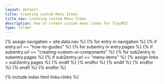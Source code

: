 ```yaml
---
layout: default
title: Creating custom Menu Items
title_nav: Creating custom Menu Items
description: How-to create custom menu items for TinyMCE
type: folder
---
```


{% assign navigation = site.data.nav %}
{% for entry in navigation %}
  {% if entry.url == "how-to-guides" %}
    {% for subentry in entry.pages %}
      {% if subentry.url == "creating-custom-ui-components" %}
        {% for sub2entry in subentry.pages %}
          {% if sub2entry.url == "menu-items" %}
            {% assign links = sub2entry.pages %}
          {% endif %}
        {% endfor %}
      {% endif %}
    {% endfor %}
  {% endif %}
{% endfor %}

{% include index.html links=links %}